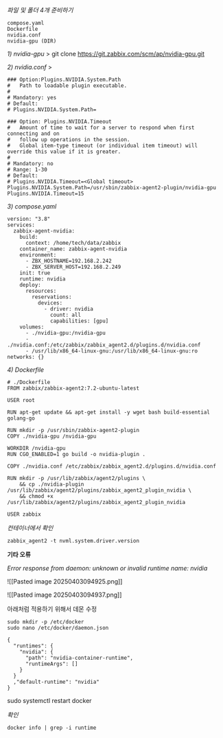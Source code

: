 *파일 및 폴더 4개 준비하기*

```
compose.yaml
Dockerfile
nvidia.conf
nvidia-gpu (DIR)
```

*1) nvidia-gpu* > git clone https://git.zabbix.com/scm/ap/nvidia-gpu.git

*2) nvidia.conf* > 
```
### Option:Plugins.NVIDIA.System.Path
#	Path to loadable plugin executable.
#
# Mandatory: yes
# Default:
# Plugins.NVIDIA.System.Path=

### Option: Plugins.NVIDIA.Timeout
#	Amount of time to wait for a server to respond when first connecting and on
#   follow up operations in the session.
#   Global item-type timeout (or individual item timeout) will override this value if it is greater.
#
# Mandatory: no
# Range: 1-30
# Default:
# Plugins.NVIDIA.Timeout=<Global timeout>
Plugins.NVIDIA.System.Path=/usr/sbin/zabbix-agent2-plugin/nvidia-gpu
Plugins.NVIDIA.Timeout=15
```

*3) compose.yaml*
```
version: "3.8"
services:
  zabbix-agent-nvidia:
    build:
      context: /home/tech/data/zabbix
    container_name: zabbix-agent-nvidia
    environment:
      - ZBX_HOSTNAME=192.168.2.242
      - ZBX_SERVER_HOST=192.168.2.249
    init: true
    runtime: nvidia
    deploy:
      resources:
        reservations:
          devices:
            - driver: nvidia
              count: all
              capabilities: [gpu]
    volumes:
      - ./nvidia-gpu:/nvidia-gpu
      - ./nvidia.conf:/etc/zabbix/zabbix_agent2.d/plugins.d/nvidia.conf
      - /usr/lib/x86_64-linux-gnu:/usr/lib/x86_64-linux-gnu:ro
networks: {}
```

*4) Dockerfile*
```
# ./Dockerfile
FROM zabbix/zabbix-agent2:7.2-ubuntu-latest

USER root

RUN apt-get update && apt-get install -y wget bash build-essential golang-go

RUN mkdir -p /usr/sbin/zabbix-agent2-plugin
COPY ./nvidia-gpu /nvidia-gpu

WORKDIR /nvidia-gpu
RUN CGO_ENABLED=1 go build -o nvidia-plugin .

COPY ./nvidia.conf /etc/zabbix/zabbix_agent2.d/plugins.d/nvidia.conf

RUN mkdir -p /usr/lib/zabbix/agent2/plugins \
    && cp ./nvidia-plugin /usr/lib/zabbix/agent2/plugins/zabbix_agent2_plugin_nvidia \
    && chmod +x /usr/lib/zabbix/agent2/plugins/zabbix_agent2_plugin_nvidia

USER zabbix
```

*컨테이너에서 확인*
```
zabbix_agent2 -t nvml.system.driver.version
```

**기타 오류**

*Error response from daemon: unknown or invalid runtime name: nvidia*

![[Pasted image 20250403094925.png]]

![[Pasted image 20250403094937.png]]

아래처럼 적용하기 위해서 데몬 수정

```
sudo mkdir -p /etc/docker
sudo nano /etc/docker/daemon.json

{
  "runtimes": {
    "nvidia": {
      "path": "nvidia-container-runtime",
      "runtimeArgs": []
    }
  }
  ,"default-runtime": "nvidia"
}
```

sudo systemctl restart docker

*확인*

```
docker info | grep -i runtime
```



